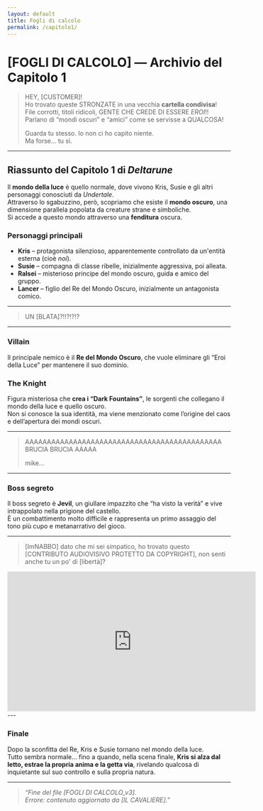 ```yaml
---
layout: default
title: Fogli di calcolo
permalink: /capitolo1/
---
```


# [FOGLI DI CALCOLO] — Archivio del Capitolo 1

> HEY, [CUSTOMER]!  
> Ho trovato queste STRONZATE in una vecchia **cartella condivisa**!  
> File corrotti, titoli ridicoli, GENTE CHE CREDE DI ESSERE *EROI*!!  
> Parlano di “mondi oscuri” e “amici” come se servisse a QUALCOSA!  
>  
> Guarda tu stesso. Io non ci ho capito niente.  
> Ma forse… tu sì.  

---

## Riassunto del Capitolo 1 di *Deltarune*

Il **mondo della luce** è quello normale, dove vivono Kris, Susie e gli altri personaggi conosciuti da *Undertale*.  
Attraverso lo sgabuzzino, però, scopriamo che esiste il **mondo oscuro**, una dimensione parallela popolata da creature strane e simboliche.  
Si accede a questo mondo attraverso una **fenditura** oscura.

### Personaggi principali
- **Kris** – protagonista silenzioso, apparentemente controllato da un'entità esterna (cioè *noi*).  
- **Susie** – compagna di classe ribelle, inizialmente aggressiva, poi alleata.  
- **Ralsei** – misterioso principe del mondo oscuro, guida e amico del gruppo.  
- **Lancer** – figlio del Re del Mondo Oscuro, inizialmente un antagonista comico. 

---
> UN [BLATA]?!!?!?!?
---

### Villain
Il principale nemico è il **Re del Mondo Oscuro**, che vuole eliminare gli “Eroi della Luce” per mantenere il suo dominio.

### The Knight
Figura misteriosa che **crea i “Dark Fountains”**, le sorgenti che collegano il mondo della luce e quello oscuro.  
Non si conosce la sua identità, ma viene menzionato come l’origine del caos e dell’apertura dei mondi oscuri.

---
> AAAAAAAAAAAAAAAAAAAAAAAAAAAAAAAAAAAAAAAAAAAAA
> BRUCIA
> BRUCIA
> AAAAA
>
> mike...
---

### Boss segreto
Il boss segreto è **Jevil**, un giullare impazzito che “ha visto la verità” e vive intrappolato nella prigione del castello.  
È un combattimento molto difficile e rappresenta un primo assaggio del tono più cupo e metanarrativo del gioco. 

---
> [ImNABBO] dato che mi sei simpatico, ho trovato questo [CONTRIBUTO AUDIOVISIVO PROTETTO DA COPYRIGHT], non senti anche tu un po' di [libertà]?
<iframe width="560" height="315" 
src="https://www.youtube.com/embed/18qOstKfUBA" 
title="YouTube video player" 
frameborder="0" 
allow="accelerometer; clipboard-write; encrypted-media; gyroscope; picture-in-picture" 
allowfullscreen>
</iframe> 
---

### Finale
Dopo la sconfitta del Re, Kris e Susie tornano nel mondo della luce.  
Tutto sembra normale… fino a quando, nella scena finale, **Kris si alza dal letto, estrae la propria anima e la getta via**, rivelando qualcosa di inquietante sul suo controllo e sulla propria natura.

---

> *“Fine del file [FOGLI DI CALCOLO_v3].*  
> *Errore: contenuto aggiornato da [IL CAVALIERE].*”  